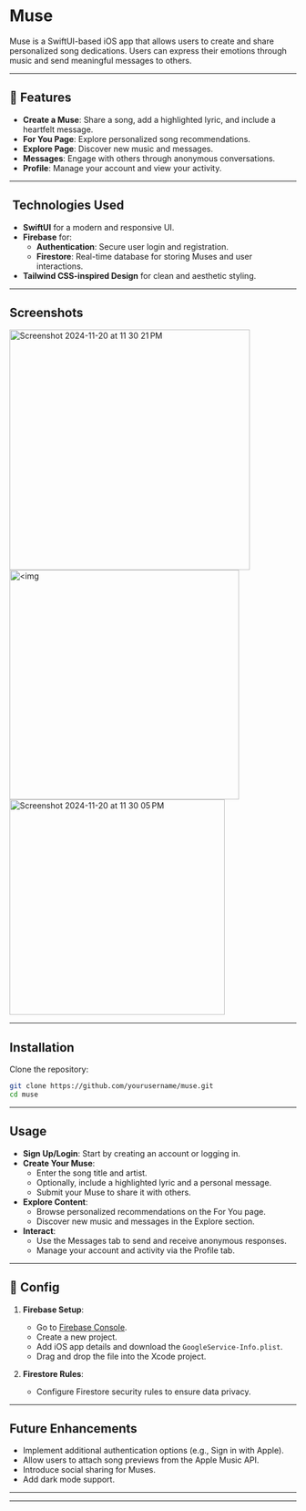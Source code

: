 #  Muse

Muse is a SwiftUI-based iOS app that allows users to create and share personalized song dedications. Users can express their emotions through music and send meaningful messages to others.

---

## 🚀 Features

- **Create a Muse**: Share a song, add a highlighted lyric, and include a heartfelt message.
- **For You Page**: Explore personalized song recommendations.
- **Explore Page**: Discover new music and messages.
- **Messages**: Engage with others through anonymous conversations.
- **Profile**: Manage your account and view your activity.

---

## ️ Technologies Used

- **SwiftUI** for a modern and responsive UI.
- **Firebase** for:
  - **Authentication**: Secure user login and registration.
  - **Firestore**: Real-time database for storing Muses and user interactions.
- **Tailwind CSS-inspired Design** for clean and aesthetic styling.

---

## Screenshots

<img width="422" alt="Screenshot 2024-11-20 at 11 30 21 PM" src="https://github.com/user-attachments/assets/5b3a12fd-da5e-4da2-a53d-c47f669d940f">
<img width="403" alt=<img width="378" alt="Screenshot 2024-11-20 at 11 30 05 PM" src="https://github.com/user-attachments/assets/3494ee4b-becc-4790-a4e7-1e86cb9f1665">
<img width="378" alt="Screenshot 2024-11-20 at 11 30 05 PM" src="https://github.com/user-attachments/assets/eeeb2541-1a70-4be6-9af7-528bd934a122">


---

##  Installation

 Clone the repository:
   ```bash
   git clone https://github.com/yourusername/muse.git
   cd muse
```
---

##  Usage

- **Sign Up/Login**: Start by creating an account or logging in.
- **Create Your Muse**:
  - Enter the song title and artist.
  - Optionally, include a highlighted lyric and a personal message.
  - Submit your Muse to share it with others.
- **Explore Content**:
  - Browse personalized recommendations on the For You page.
  - Discover new music and messages in the Explore section.
- **Interact**:
  - Use the Messages tab to send and receive anonymous responses.
  - Manage your account and activity via the Profile tab.

---

## 🔧 Config

1. **Firebase Setup**:
   - Go to [Firebase Console](https://console.firebase.google.com/).
   - Create a new project.
   - Add iOS app details and download the `GoogleService-Info.plist`.
   - Drag and drop the file into the Xcode project.

2. **Firestore Rules**:
   - Configure Firestore security rules to ensure data privacy.

---

##  Future Enhancements

- Implement additional authentication options (e.g., Sign in with Apple).
- Allow users to attach song previews from the Apple Music API.
- Introduce social sharing for Muses.
- Add dark mode support.

---





---
